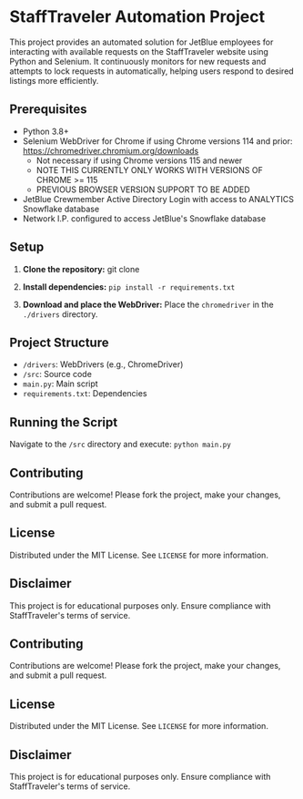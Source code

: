 # StaffTraveler Automation Project

This project provides an automated solution for JetBlue employees for interacting with available requests on the StaffTraveler website using Python and Selenium. It continuously monitors for new requests and attempts to lock requests in automatically, helping users respond to desired listings more efficiently.

## Prerequisites

- Python 3.8+
- Selenium WebDriver for Chrome if using Chrome versions 114 and prior: https://chromedriver.chromium.org/downloads
  - Not necessary if using Chrome versions 115 and newer
  - NOTE THIS CURRENTLY ONLY WORKS WITH VERSIONS OF CHROME >= 115
  - PREVIOUS BROWSER VERSION SUPPORT TO BE ADDED
- JetBlue Crewmember Active Directory Login with access to ANALYTICS Snowflake database
- Network I.P. configured to access JetBlue's Snowflake database

## Setup

1. **Clone the repository:**
git clone <repository-url>

2. **Install dependencies:**
`pip install -r requirements.txt`

3. **Download and place the WebDriver:**
Place the `chromedriver` in the `./drivers` directory.

## Project Structure

- `/drivers`: WebDrivers (e.g., ChromeDriver)
- `/src`: Source code
- `main.py`: Main script
- `requirements.txt`: Dependencies

## Running the Script

Navigate to the `/src` directory and execute:
`python main.py`

## Contributing

Contributions are welcome! Please fork the project, make your changes, and submit a pull request.

## License

Distributed under the MIT License. See `LICENSE` for more information.

## Disclaimer

This project is for educational purposes only. Ensure compliance with StaffTraveler's terms of service.


## Contributing

Contributions are welcome! Please fork the project, make your changes, and submit a pull request.

## License

Distributed under the MIT License. See `LICENSE` for more information.

## Disclaimer

This project is for educational purposes only. Ensure compliance with StaffTraveler's terms of service.


